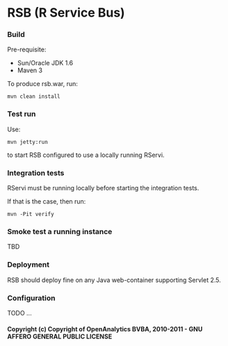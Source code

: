 # RSB (R Service Bus)

### Build

Pre-requisite:

- Sun/Oracle JDK 1.6
- Maven 3

To produce rsb.war, run:

    mvn clean install


### Test run

Use:

    mvn jetty:run

to start RSB configured to use a locally running RServi.

### Integration tests

RServi must be running locally before starting the integration tests.

If that is the case, then run:

    mvn -Pit verify

### Smoke test a running instance

TBD

### Deployment

RSB should deploy fine on any Java web-container supporting Servlet 2.5.

### Configuration  

TODO ...

#### Copyright (c) Copyright of OpenAnalytics BVBA, 2010-2011 - GNU AFFERO GENERAL PUBLIC LICENSE
